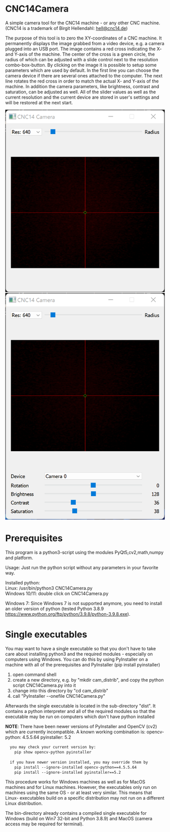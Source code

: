 # CNC14Camera
A simple camera tool for the CNC14 machine - or any other CNC machine.
(CNC14 is a trademark of Birgit Hellendahl: hell@cnc14.de)

The purpose of this tool is to zero the XY-coordinates of a CNC machine.
It permanently displays the image grabbed from a video device, e.g. a camera
plugged into an USB port. The image contains a red cross indicating the X-
and Y-axis of the machine. The center of the cross is a green circle, the radius
of which can be adjusted with a slide control next to the resolution
combo-box-button.
By clicking on the image it is possible to setup some parameters which are
used by default. In the first line you can choose the camera device if there
are several ones attached to the computer.
The next line rotates the red cross in order to match the actual X-
and Y-axis of the machine. In addition the camera parameters, like brightness,
contrast and saturation, can be adjusted as well.
All of the slider values as well as the current resolution and the current
device are stored in user's settings and will be restored at the next start.


![image](CNC14Camera.png "Default view")
![image](CNC14Camera_setup.png "Setup view")

# Prerequisites
This program is a python3-script using the modules PyQt5,cv2,math,numpy and
platform.

Usage: Just run the python script without any parameters in your favorite way.

Installed python:<br>
Linux: /usr/bin/python3 CNC14Camera.py<br>
Windows 10/11: double click on CNC14Camera.py<br>

Windows 7: Since Windows 7 is not supported anymore, you need to install an
older version of python (tested Python 3.8.9 https://www.python.org/ftp/python/3.9.8/python-3.9.8.exe).


# Single executables
You may want to have a single executable so that you don't have to take care
about installing python3 and the required modules - especially on computers
using Windows.
You can do this by using PyInstaller on a machine with all of the
prerequisites and PyInstaller (pip install pyinstaller)
1. open command shell
2. create a new directory, e.g. by "mkdir cam_distrib", and copy the python
   script CNC14Camera.py into it
3. change into this directory by "cd cam_distrib"
4. call "PyInstaller --onefile CNC14Camera.py"

Afterwards the single executable is located in the sub-directory "dist". 
It contains a python interpreter and all of the required modules so that
the executable may be run on computers which don't have python installed

**NOTE**: There have been newer versions of PyInstaller and OpenCV (cv2) which
      are currently incompatible. A known working combination is:
      opencv-python: 4.5.5.64
      pyinstaller: 5.2

      you may check your current version by:
        pip show opencv-python pyinstaller

      if you have newer version installed, you may override them by
        pip install --ignore-installed opencv-python==4.5.5.64
        pip install --ignore-installed pyinstaller==5.2

This procedure works for Windows machines as well as for MacOS machines
and for Linux machines. However, the executables only run on machines
using the same OS - or at least very similar. This means that Linux-
executables build on a specific distribution may not run on a different
Linux distribution.

The bin-directory already contains a compiled single executable for
Windows (build on Win7 32-bit and Python 3.8.9) and MacOS (camera access may be required for terminal).